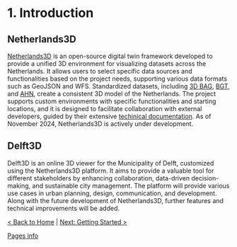 # 1. Introduction
<!-- - Overview of 3D Netherlands
- Mission/Purpose: Why the project exists and the problems it solves.
- Framework History & Current state: key developments, version history, and current capabilities -->

## Netherlands3D
[Netherlands3D](https://netherlands3d.eu/) is an open-source digital twin framework developed to provide a unified 3D environment for visualizing datasets across the Netherlands. It allows users to select specific data sources and functionalities based on the project needs, supporting various data formats such as GeoJSON and WFS. Standardized datasets, including [3D BAG](https://3dbag.nl/en/viewer), [BGT](https://www.digitaleoverheid.nl/overzicht-van-alle-onderwerpen/stelsel-van-basisregistraties/10-basisregistraties/bgt/), and [AHN](https://www.ahn.nl/), create a consistent 3D model of the Netherlands. The project supports custom environments with specific functionalities and starting locations, and it is designed to facilitate collaboration with external developers, guided by their extensive [techinical documentation](https://netherlands3d.eu/docs/developers/introduction/). As of November 2024, Netherlands3D is actively under development.

## Delft3D
Delft3D is an online 3D viewer for the Municipality of Delft, customized using the Netherlands3D platform. It aims to provide a valuable tool for different stakeholders by enhancing collaboration, data-driven decision-making, and sustainable city management. The platform will provide various use cases in urban planning, design, communication, and development. Along with the future development of Netherlands3D, further features and technical improvements will be added.

 

[< Back to Home](./index.md) | [Next: Getting Started >](./getting-started.md)

[Pages info](./pages/example/pages.md)